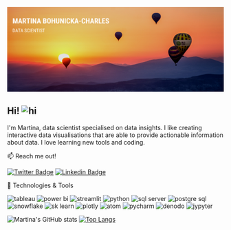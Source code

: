 ![Profile banner](https://github.com/mBohunickaCharles/mBohunickaCharles/blob/main/assets/banner.png)

## Hi! <img src="https://user-images.githubusercontent.com/1303154/88677602-1635ba80-d120-11ea-84d8-d263ba5fc3c0.gif" width="28px" height="28px" alt="hi">

I'm Martina, data scientist specialised on data insights. I like creating interactive data visualisations that are able to provide actionable information about data. I love learning new tools and coding.

:mailbox: Reach me out!

[![Twitter Badge](https://img.shields.io/badge/-@MBohunicka-1ca0f1?style=plastic&labelColor=1ca0f1&logo=twitter&logoColor=white&link=https://twitter.com/MBohunicka)](https://twitter.com/MBohunicka) [![Linkedin Badge](https://img.shields.io/badge/-Martina_Bohunicka_Charles-0e76a8?style=plastic&labelColor=0e76a8&logo=linkedin&logoColor=white)](https://www.linkedin.com/in/martina-bohunická-charles-22b468b1//)
 
:wrench: Technologies & Tools

![tableau](https://img.shields.io/badge/DataViz-tableau-informational?style=plastic&logo=tableau&logoColor=white&color=2bbc8a&link=https://public.tableau.com/app/profile/martina.bohunicka2479) ![power bi](https://img.shields.io/badge/DataViz-Power_BI-informational?style=plastic&logo=powerbi&logoColor=white&color=2bbc8a) ![streamlit](https://img.shields.io/badge/DataViz-streamlit-informational?style=plastic&logo=streamlit&logoColor=white&color=2bbc8a) ![python](https://img.shields.io/badge/Code-python-informational?style=plastic&logo=python&logoColor=white&color=2bbc8a) ![sql server](https://img.shields.io/badge/Database-Microsoft_SQL_Server-informational?style=plastic&logo=sqlserver&logoColor=white&color=2bbc8a) ![postgre sql](https://img.shields.io/badge/Database-Postgre_SQL-informational?style=plastic&logo=postgresql&logoColor=white&color=2bbc8a) ![snowflake](https://img.shields.io/badge/Cloud-Snowflake-informational?style=plastic&logo=snowflake&logoColor=white&color=2bbc8a) ![sk learn](https://img.shields.io/badge/Tools-Scikit_Learn-informational?style=plastic&logo=scikitlearn&logoColor=white&color=2bbc8a) ![plotly](https://img.shields.io/badge/Tools-Plotly-informational?style=plastic&logo=plotly&logoColor=white&color=2bbc8a) ![atom](https://img.shields.io/badge/Editor-Atom-informational?style=plastic&logo=atom&logoColor=white&color=2bbc8a) ![pycharm](https://img.shields.io/badge/Editor-PyCharm-informational?style=plastic&logo=pycharm&logoColor=white&color=2bbc8a) ![denodo](https://img.shields.io/badge/Tools-denodo-informational?style=plastic&logo=denodo&logoColor=white&color=2bbc8a) ![jypyter](https://img.shields.io/badge/Tools-Jupyter_Notebook-informational?style=plastic&logo=jupyter&logoColor=white&color=2bbc8a)


![Martina's GitHub stats](https://github-readme-stats.vercel.app/api?username=mBohunickaCharles&show_icons=true&theme=dark)
[![Top Langs](https://github-readme-stats.vercel.app/api/top-langs/?username=mBohunickaCharles&theme=dark)](https://github.com/mBohunickaCharles/github-readme-stats)
